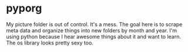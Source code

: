 # pyporg

My picture folder is out of control. It's a mess. The goal here is to scrape meta data and organize things into new folders by month and year. I'm using python because I hear awesome things about it and want to learn. The os library looks pretty sexy too.
